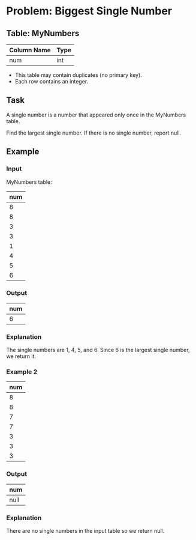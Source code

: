 # Problem: Biggest Single Number

## Table: MyNumbers

| Column Name | Type |
|-------------|------|
| num         | int  |

- This table may contain duplicates (no primary key).
- Each row contains an integer.

## Task
A single number is a number that appeared only once in the MyNumbers table.

Find the largest single number. If there is no single number, report null.

## Example

### Input
MyNumbers table:

| num |
|-----|
| 8   |
| 8   |
| 3   |
| 3   |
| 1   |
| 4   |
| 5   |
| 6   |

### Output
| num |
|-----|
| 6   |

### Explanation
The single numbers are 1, 4, 5, and 6. Since 6 is the largest single number, we return it.

### Example 2

| num |
|-----|
| 8   |
| 8   |
| 7   |
| 7   |
| 3   |
| 3   |
| 3   |

### Output
| num  |
|------|
| null |

### Explanation
There are no single numbers in the input table so we return null.
